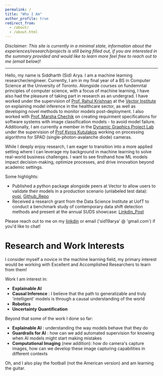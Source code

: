 ```yaml
---
permalink: /
title: "Who I Am"
author_profile: true
redirect_from: 
  - /about/
  - /about.html
---
```




*Disclaimer: This site is currently in a minimal state, information about the experiences/research/projects is still being filled out, if you are interested in the summary provided and would like to learn more feel free to reach out to me (email below)!*

---

Hello, my name is Siddharth (Sid) Arya. I am a machine learning researcher/engineer. Currently, I am in my final year of a BS in Computer Science at the University of Toronto. Alongside courses on fundemntal principles of computer science, with a focus of machine learning, I have also had the pleasure of taking part in research as an undergrad. I have worked under the supervision of  [Prof. Rahul Krishnan](https://www.cs.toronto.edu/~rahulgk/index.html) at the [Vector Institute](https://vectorinstitute.ai/) on explaining model inference in the healthcare sector, as well as developing novel methods to monitor models post-deployment. I also worked with [Prof. Marsha Chechik](https://www.cs.toronto.edu/~chechik/) on creating requirment specifications for software systems with image classification models - to avoid model failure. Additionally, I am currently a member in the [Dynamic Graphics Project Lab](https://www.dgp.toronto.edu/) under the supervision of [Prof Kyros Kutulakos](https://www.cs.toronto.edu/~kyros/) working on processing algorithms for SPAD (single-photon-avalanche diode) cameras.

While I deeply enjoy research, I am eager to transition into a more applied setting where I can leverage my background in machine learning to solve real-world business challenges. I want to see firsthand how ML models impact decision-making, optimize processes, and drive innovation beyond academic settings. 

Some highlights:
- Published a python package alongside peers at Vector to allow users to validate their models in a production scenario (unlabeled test data): [pypi](https://pypi.org/project/bayesian-dpddm/), [Github_Repo](https://github.com/teivng/bayesian_dpddm)
- Received a research grant from the Data Science Institute at UofT to conduct a benchmark study of contemporary data shift detection methods and present at the annual SUDS showcase: [Linkdin_Post](https://www.linkedin.com/posts/sid19arya_datascience-research-healthcare-activity-7241829797939568640-zhIK?utm_source=share&utm_medium=member_desktop&rcm=ACoAAD2auggBIQAk0-jVRiaXH7EfYt2nRjTrock)

Please reach out to me on my [linkdin](https://www.linkedin.com/in/sid19arya/) or email ('sid19arya' @ 'gmail.com') if you'd like to chat!


Research and Work Interests
======
I consider myself a novice in the machine learning field, my primary interest would be working with Excellent and Accomplished Researchers to learn from them! 

Work I am interest in:

- **Explainable AI** 
- **Causal Inference** : I believe that the path to generalizable and truly 'intelligent' models is through a causal understanding of the world
- **Robotics**
- **Uncertainty Quantification**

Beyond that some of the work I done so far:

- **Explainable AI** : understanding the way models behave that they do
- **Guardrails for AI** : how can we add automated supervision for knowing when AI models might start making mistakes
- **Computational Imaging** (new addition): how do camera's capture images, how can we develop these image capturing capabilities in different contexts

Oh, and I also play the football (not the American version) and am learning the guitar. 